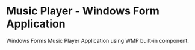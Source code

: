 # Music Player - Windows Form Application

Windows Forms Music Player Application using WMP built-in component.
